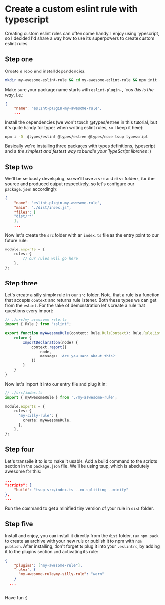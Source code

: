 # Create a custom eslint rule with typescript

Creating custom eslint rules can often come handy. I enjoy using typescript, so I decided I'd share a way how to use its superpowers to create custom eslint rules.

## Step one

Create a repo and install dependencies:

```bash
mkdir my-awesome-eslint-rule && cd my-awesome-eslint-rule && npm init -y
```

Make sure your package name starts with `eslint-plugin-`, 'cos _this is the way_, i.e.:

```json
{
    "name": "eslint-plugin-my-awesome-rule",
    ...
```

Install the dependencies (we won't touch @types/estree in this tutorial, but it's quite handy for types when writing eslint rules, so I keep it here):

```bash
npm i -D  @types/eslint @types/estree @types/node tsup typescript
```

Basically we're installing three packages with types definitions, typescript and a _the simplest and fastest way to bundle your TypeScript libraries_ :)

## Step two

We'll be seriously developing, so we'll have a `src` and `dist` folders, for the source and produced output respectively, so let's configure our `package.json` accordingly:

```json
{
    "name": "eslint-plugin-my-awesome-rule",
    "main": "./dist/index.js",
    "files": [
    "dist/**"
    ],
    ...
```

Now let's create the `src` folder with an `index.ts` file as the entry point to our future rule:

```typescript
module.exports = {
    rules: {
        // our rules will go here
    },
};
```

## Step three

Let's create a ~~silly~~ simple rule in our `src` folder. Note, that a rule is a function that accepts `context` and returns rule listener. Both these types we can get from the `eslint`.
For the sake of demonstration let's create a rule that questions every import:

```typescript
// ./src/my-aswesome-rule.ts
import { Rule } from "eslint";

export function myAwesomeRule(context: Rule.RuleContext): Rule.RuleListener {
    return {
        ImportDeclaration(node) {
            context.report({
                node,
                message: 'Are you sure about this?'
            })
        }
    }
}
```

Now let's import it into our entry file and plug it in:

```typescript
// ./src/index.ts
import { myAwesomeRule } from './my-aswesome-rule';

module.exports = {
    rules: {
      'my-silly-rule': {
        create: myAwesomeRule,
      },
    },
};
```

## Step four

Let's transpile it to js to make it usable. Add a build command to the scripts section in the `package.json` file. We'll be using tsup, which is absolutely awesome for this:

```json
...
"scripts": {
    "build": "tsup src/index.ts --no-splitting --minify"
},
...
```

Run the command to get a minified tiny version of your rule in `dist` folder.

## Step five

Install and enjoy, you can install it directly from the `dist` folder, run `npm pack` to create an archive with your new rule or publish it to npm with `npm publish`.
After installing, don't forget to plug it into your `.eslintrc`, by adding it to the plugins section and activating its rule:

```json
{
    "plugins": ["my-awesome-rule"],
    "rules": {
      "my-awesome-rule/my-silly-rule": "warn"
    }
  ...
  
```

Have fun :)

